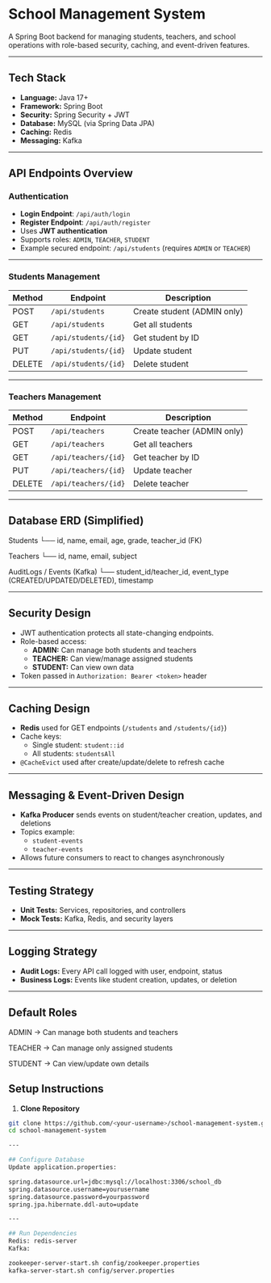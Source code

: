 # School Management System

A Spring Boot backend for managing students, teachers, and school operations with role-based security, caching, and event-driven features.

---

## Tech Stack

* **Language:** Java 17+
* **Framework:** Spring Boot
* **Security:** Spring Security + JWT
* **Database:** MySQL (via Spring Data JPA)
* **Caching:** Redis
* **Messaging:** Kafka

---

## API Endpoints Overview

### Authentication

- **Login Endpoint**: `/api/auth/login`
- **Register Endpoint**: `/api/auth/register`
- Uses **JWT authentication**
- Supports roles: `ADMIN`, `TEACHER`, `STUDENT`
- Example secured endpoint: `/api/students` (requires `ADMIN` or `TEACHER`)

---

### Students Management

| Method | Endpoint            | Description                  |
| ------ | ------------------ |------------------------------|
| POST   | `/api/students`     | Create student (ADMIN only)  |
| GET    | `/api/students`     | Get all students             |
| GET    | `/api/students/{id}`| Get student by ID            |
| PUT    | `/api/students/{id}`| Update student               |
| DELETE | `/api/students/{id}`| Delete student               |

---

### Teachers Management

| Method | Endpoint            | Description                        |
| ------ | ------------------ | ---------------------------------- |
| POST   | `/api/teachers`     | Create teacher (ADMIN only)        |
| GET    | `/api/teachers`     | Get all teachers                   |
| GET    | `/api/teachers/{id}`| Get teacher by ID                  |
| PUT    | `/api/teachers/{id}`| Update teacher                     |
| DELETE | `/api/teachers/{id}`| Delete teacher                     |

---

## Database ERD (Simplified)

Students
└── id, name, email, age, grade, teacher_id (FK)

Teachers
└── id, name, email, subject

AuditLogs / Events (Kafka)
└── student_id/teacher_id, event_type (CREATED/UPDATED/DELETED), timestamp


---

## Security Design

* JWT authentication protects all state-changing endpoints.
* Role-based access:
    * **ADMIN:** Can manage both students and teachers
    * **TEACHER:** Can view/manage assigned students
    * **STUDENT:** Can view own data
* Token passed in `Authorization: Bearer <token>` header

---

## Caching Design

* **Redis** used for GET endpoints (`/students` and `/students/{id}`)
* Cache keys:
    * Single student: `student::id`
    * All students: `studentsAll`
* `@CacheEvict` used after create/update/delete to refresh cache

---

## Messaging & Event-Driven Design

* **Kafka Producer** sends events on student/teacher creation, updates, and deletions
* Topics example:
    * `student-events`
    * `teacher-events`
* Allows future consumers to react to changes asynchronously

---

## Testing Strategy

* **Unit Tests:** Services, repositories, and controllers
* **Mock Tests:** Kafka, Redis, and security layers

---

## Logging Strategy

* **Audit Logs:** Every API call logged with user, endpoint, status
* **Business Logs:** Events like student creation, updates, or deletion

---

## Default Roles

ADMIN → Can manage both students and teachers

TEACHER → Can manage only assigned students

STUDENT → Can view/update own details

## Setup Instructions

1. **Clone Repository**
```bash
git clone https://github.com/<your-username>/school-management-system.git
cd school-management-system

--- 

## Configure Database
Update application.properties:

spring.datasource.url=jdbc:mysql://localhost:3306/school_db
spring.datasource.username=yourusername
spring.datasource.password=yourpassword
spring.jpa.hibernate.ddl-auto=update

---

## Run Dependencies
Redis: redis-server
Kafka:

zookeeper-server-start.sh config/zookeeper.properties
kafka-server-start.sh config/server.properties




